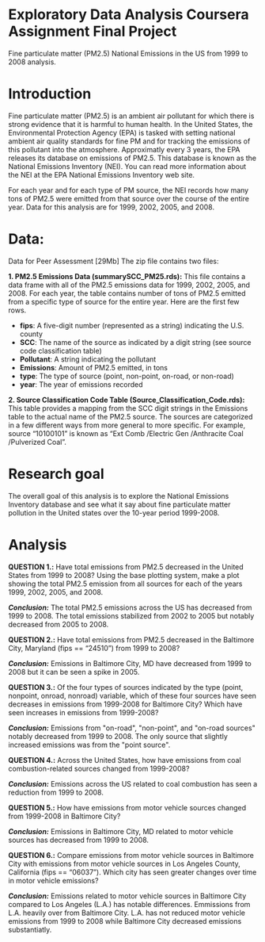 # Exploratory Data Analysis Coursera Assignment Final Project
Fine particulate matter (PM2.5) National Emissions in the US from 1999 to 2008 analysis.

# Introduction
Fine particulate matter (PM2.5) is an ambient air pollutant for which there is strong evidence that it is harmful to human health. In the United States, the Environmental Protection Agency (EPA) is tasked with setting national ambient air quality standards for fine PM and for tracking the emissions of this pollutant into the atmosphere. Approximatly every 3 years, the EPA releases its database on emissions of PM2.5. This database is known as the National Emissions Inventory (NEI). You can read more information about the NEI at the EPA National Emissions Inventory web site.

For each year and for each type of PM source, the NEI records how many tons of PM2.5 were emitted from that source over the course of the entire year. Data for this analysis are for 1999, 2002, 2005, and 2008.

# Data:
Data for Peer Assessment [29Mb] 
The zip file contains two files:

**1. PM2.5 Emissions Data (summarySCC_PM25.rds):** This file contains a data frame with all of the PM2.5 emissions data for 1999, 2002, 2005, and 2008. For each year, the table contains number of tons of PM2.5 emitted from a specific type of source for the entire year. Here are the first few rows.

- **fips**: A five-digit number (represented as a string) indicating the U.S. county
- **SCC**: The name of the source as indicated by a digit string (see source code classification table)
- **Pollutant**: A string indicating the pollutant
- **Emissions**: Amount of PM2.5 emitted, in tons
- **type**: The type of source (point, non-point, on-road, or non-road)
- **year**: The year of emissions recorded

**2. Source Classification Code Table (Source_Classification_Code.rds):** This table provides a mapping from the SCC digit strings in the Emissions table to the actual name of the PM2.5 source. The sources are categorized in a few different ways from more general to more specific. For example, source “10100101” is known as “Ext Comb /Electric Gen /Anthracite Coal /Pulverized Coal”.

# Research goal

The overall goal of this analysis is to explore the National Emissions Inventory database and see what it say about fine particulate matter pollution in the United states over the 10-year period 1999-2008. 

# Analysis

**QUESTION 1.:** Have total emissions from PM2.5 decreased in the United States from 1999 to 2008? Using the base plotting system, make a plot showing the total PM2.5 emission from all sources for each of the years 1999, 2002, 2005, and 2008.

   ***Conclusion:*** The total PM2.5 emissions across the US has decreased from 1999 to 2008. The total emissions stabilized from 2002 to 2005 but notably decreased from 2005 to 2008. 

**QUESTION 2.:** Have total emissions from PM2.5 decreased in the Baltimore City, Maryland (fips == “24510”) from 1999 to 2008? 

   ***Conclusion:*** Emissions in Baltimore City, MD have decreased from 1999 to 2008 but it can be seen a spike in 2005.

**QUESTION 3.:** Of the four types of sources indicated by the type (point, nonpoint, onroad, nonroad) variable, which of these four sources have seen decreases in emissions from 1999-2008 for Baltimore City? Which have seen increases in emissions from 1999-2008?

   ***Conclusion:*** Emissions from "on-road", "non-point", and "on-road sources" notably decreased from 1999 to 2008. The only source that slightly increased emissions was from the "point source".

**QUESTION 4.:** Across the United States, how have emissions from coal combustion-related sources changed from 1999-2008?

   ***Conclusion:*** Emissions across the US related to coal combustion has seen a reduction from 1999 to 2008.

**QUESTION 5.:** How have emissions from motor vehicle sources changed from 1999-2008 in Baltimore City?

   ***Conclusion:*** Emissions in Baltimore City, MD related to motor vehicle sources has decreased from 1999 to 2008.

**QUESTION 6.:** Compare emissions from motor vehicle sources in Baltimore City with emissions from motor vehicle sources in Los Angeles County, California (fips == “06037”). Which city has seen greater changes over time in motor vehicle emissions?

   ***Conclusion:*** Emissions related to motor vehicle sources in Baltimore City compared to Los Angeles (L.A.) has notable differences. Emmissions from L.A. heavily over from Baltimore City. L.A. has not reduced motor vehicle emissions from 1999 to 2008 while Baltimore City decreased emissions substantiatly.

